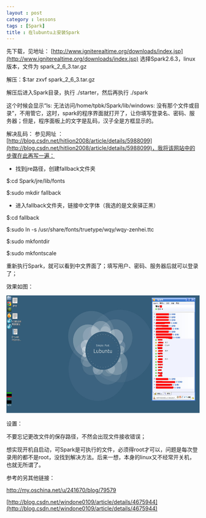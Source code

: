 ```yaml
---
layout : post
category : lessons
tags : [Spark]
title : 在lubuntu上安装Spark
---
```



先下载，见地址： [http://www.igniterealtime.org/downloads/index.jsp](http://www.igniterealtime.org/downloads/index.jsp)
选择Spark2.6.3，linux版本，文件为 spark_2_6_3.tar.gz

解压：$:tar zxvf spark_2_6_3.tar.gz

解压后进入Spark目录，执行 ./starter，然后再执行 ./spark

这个时候会显示“ls: 无法访问/home/tpbk/Spark/lib/windows: 没有那个文件或目录”，不用管它，这时，spark的程序界面就打开了，让你填写登录名、密码、服务器；但是，程序面板上的文字是乱码，汉子全是方框显示的。

解决乱码：
参见网址 ： [http://blog.csdn.net/hitlion2008/article/details/5988099](http://blog.csdn.net/hitlion2008/article/details/5988099)，我将该网站中的步骤在此再写一遍：

 + 找到jre路径，创建fallback文件夹

 $:cd Spark/jre/lib/fonts
 
 $:sudo mkdir fallback
 
 + 进入fallback文件夹，链接中文字体（我选的是文泉驿正黑）

 $:cd fallback
 
 $:sudo ln -s /usr/share/fonts/truetype/wqy/wqy-zenhei.ttc
 
 $:sudo mkfontdir
 
 $:sudo mkfontscale
 
重新执行Spark，就可以看到中文界面了；填写用户、密码、服务器后就可以登录了；

效果如图：

<img src="/assets/img/1366x768.jpg" alt="替代文本" title="标题文本" width="546" height='307'/>

设置：

不要忘记更改文件的保存路径，不然会出现文件接收错误；

想实现开机自启动，可Spark是可执行的文件，必须得root才可以，问题是每次登录用的都不是root，没找到解决方法。后来一想，本身的linux又不经常开关机，也就无所谓了。

参考的另其他链接：

[http://my.oschina.net/u/241670/blog/79579 ](http://my.oschina.net/u/241670/blog/79579)

[http://blog.csdn.net/windone0109/article/details/4675944](http://blog.csdn.net/windone0109/article/details/4675944)